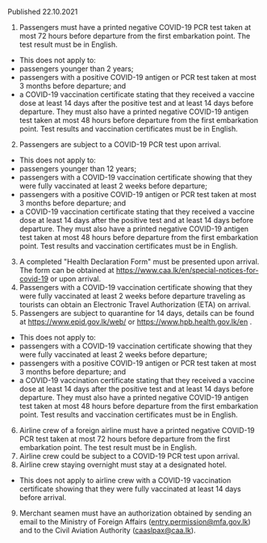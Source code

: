 Published 22.10.2021
1. Passengers must have a printed negative COVID-19 PCR test taken at most 72 hours before departure from the first embarkation point. The test result must be in English.
- This does not apply to:
- passengers younger than 2 years;
- passengers with a positive COVID-19 antigen or PCR test taken at most 3 months before departure; and
- a COVID-19 vaccination certificate stating that they received a vaccine dose at least 14 days after the positive test and at least 14 days before departure.
They must also have a printed negative COVID-19 antigen test taken at most 48 hours before departure from the first embarkation point. Test results and vaccination certificates must be in English.
2. Passengers are subject to a COVID-19 PCR test upon arrival.
- This does not apply to:
- passengers younger than 12 years;
- passengers with a COVID-19 vaccination certificate showing that they were fully vaccinated at least 2 weeks before departure;
- passengers with a positive COVID-19 antigen or PCR test taken at most 3 months before departure; and
- a COVID-19 vaccination certificate stating that they received a vaccine dose at least 14 days after the positive test and at least 14 days before departure.
They must also have a printed negative COVID-19 antigen test taken at most 48 hours before departure from the first embarkation point. Test results and vaccination certificates must be in English.
3. A completed "Health Declaration Form" must be presented upon arrival. The form can be obtained at <a href="https://www.caa.lk/en/special-notices-for-covid-19">https://www.caa.lk/en/special-notices-for-covid-19</a> or upon arrival.
4. Passengers with a COVID-19 vaccination certificate showing that they were fully vaccinated at least 2 weeks before departure traveling as tourists can obtain an Electronic Travel Authorization (ETA) on arrival.
5. Passengers are subject to quarantine for 14 days, details can be found at <a href="https://www.epid.gov.lk/web/">https://www.epid.gov.lk/web/</a> or <a href="https://www.hpb.health.gov.lk/en">https://www.hpb.health.gov.lk/en</a> .
- This does not apply to:
- passengers with a COVID-19 vaccination certificate showing that they were fully vaccinated at least 2 weeks before departure;
- passengers with a positive COVID-19 antigen or PCR test taken at most 3 months before departure; and
- a COVID-19 vaccination certificate stating that they received a vaccine dose at least 14 days after the positive test and at least 14 days before departure.
They must also have a printed negative COVID-19 antigen test taken at most 48 hours before departure from the first embarkation point. Test results and vaccination certificates must be in English.
6. Airline crew of a foreign airline must have a printed negative COVID-19 PCR test taken at most 72 hours before departure from the first embarkation point. The test result must be in English.
7. Airline crew could be subject to a COVID-19 PCR test upon arrival.
8. Airline crew staying overnight must stay at a designated hotel.
- This does not apply to airline crew with a COVID-19 vaccination certificate showing that they were fully vaccinated at least 14 days before arrival.
9. Merchant seamen must have an authorization obtained by sending an email to the Ministry of Foreign Affairs (<a href="mailto:entry.permission@mfa.gov.lk">entry.permission@mfa.gov.lk</a>) and to the Civil Aviation Authority (<a href="mailto:caaslpax@caa.lk">caaslpax@caa.lk</a>).
</p>